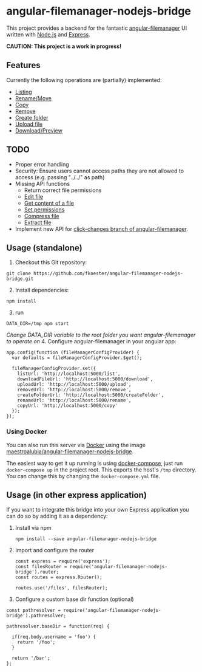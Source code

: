 # angular-filemanager-nodejs-bridge

This project provides a backend for the fantastic [angular-filemanager](https://github.com/joni2back/angular-filemanager/) UI written with [Node.js](https://nodejs.org/) and [Express](http://expressjs.com/).

**CAUTION: This project is a work in progress!**

## Features

Currently the following operations are (partially) implemented:

* [Listing](https://github.com/joni2back/angular-filemanager/blob/master/API.md#listing-url-filemanagerconfiglisturl-method-post)
* [Rename/Move](https://github.com/joni2back/angular-filemanager/blob/master/API.md#rename--move-url-filemanagerconfigrenameurl-method-post)
* [Copy](https://github.com/joni2back/angular-filemanager/blob/master/API.md#copy-url-filemanagerconfigcopyurl-method-post)
* [Remove](https://github.com/joni2back/angular-filemanager/blob/master/API.md#remove-url-filemanagerconfigremoveurl-method-post)
* [Create folder](https://github.com/joni2back/angular-filemanager/blob/master/API.md#create-folder-url-filemanagerconfigcreatefolderurl-method-post)
* [Upload file](https://github.com/joni2back/angular-filemanager/blob/master/API.md#upload-file-url-filemanagerconfiguploadurl-method-post-content-type-multipartform-data)
* [Download/Preview](https://github.com/joni2back/angular-filemanager/blob/master/API.md#download--preview-file-url-filemanagerconfigdownloadfileurl-method-get)

## TODO

* Proper error handling
* Security: Ensure users cannot access paths they are not allowed to access (e.g. passing "../../" as path)
* Missing API functions
  * Return correct file permissions
  * [Edit file](https://github.com/joni2back/angular-filemanager/blob/master/API.md#edit-file-url-filemanagerconfigediturl-method-post)
  * [Get content of a file](https://github.com/joni2back/angular-filemanager/blob/master/API.md#get-content-of-a-file-url-filemanagerconfiggetcontenturl-method-post)
  * [Set permissions](https://github.com/joni2back/angular-filemanager/blob/master/API.md#set-permissions-url-filemanagerconfigpermissionsurl-method-post)
  * [Compress file](https://github.com/joni2back/angular-filemanager/blob/master/API.md#compress-file-url-filemanagerconfigcompressurl-method-post)
  * [Extract file](https://github.com/joni2back/angular-filemanager/blob/master/API.md#extract-file-url-filemanagerconfigextracturl-method-post)
* Implement new API for [click-changes branch of angular-filemanager](https://github.com/joni2back/angular-filemanager/tree/click-changes).

## Usage (standalone)

1. Checkout this Git repository:

  ```
  git clone https://github.com/fkoester/angular-filemanager-nodejs-bridge.git
  ```
2. Install dependencies:

  ```
  npm install
  ```
3. run

  ```
  DATA_DIR=/tmp npm start
  ```
  *Change DATA_DIR variable to the root folder you want angular-filemanager to operate on*
4. Configure angular-filemanager in your angular app:

  ```
  app.config(function (fileManagerConfigProvider) {
    var defaults = fileManagerConfigProvider.$get();

    fileManagerConfigProvider.set({
      listUrl: 'http://localhost:5000/list',
      downloadFileUrl: 'http://localhost:5000/download',
      uploadUrl: 'http://localhost:5000/upload',
      removeUrl: 'http://localhost:5000/remove',
      createFolderUrl: 'http://localhost:5000/createFolder',
      renameUrl: 'http://localhost:5000/rename',
      copyUrl: 'http://localhost:5000/copy'
    });
  });
  ```

### Using Docker
You can also run this server via [Docker](https://www.docker.com/) using the image [maestroalubia/angular-filemanager-nodejs-bridge](https://hub.docker.com/r/maestroalubia/angular-filemanager-nodejs-bridge/).

The easiest way to get it up running is using [docker-compose](https://docs.docker.com/compose/), just run `docker-compose up` in the project root. This exports the host's `/tmp` directory. You can change this by changing the `docker-compose.yml` file.

## Usage (in other express application)

If you want to integrate this bridge into your own Express application you can do so by adding it as a dependency:

1. Install via npm

   ```
   npm install --save angular-filemanager-nodejs-bridge
   ```

2. Import and configure the router

   ```
   const express = require('express');
   const filesRouter = require('angular-filemanager-nodejs-bridge').router;
   const routes = express.Router();

   routes.use('/files', filesRouter);
   ```
3. Configure a custom base dir function (optional)

  ```
  const pathresolver = require('angular-filemanager-nodejs-bridge').pathresolver;

  pathresolver.baseDir = function(req) {

    if(req.body.username = 'foo') {
      return '/foo';
    }

    return '/bar';
  };
  ```
